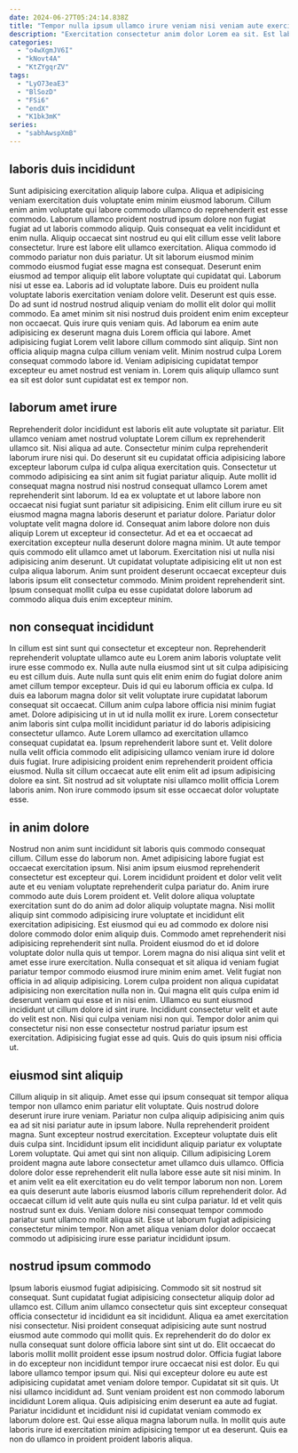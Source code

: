 ```yaml
---
date: 2024-06-27T05:24:14.838Z
title: "Tempor nulla ipsum ullamco irure veniam nisi veniam aute exercitation culpa aute cillum."
description: "Exercitation consectetur anim dolor Lorem ea sit. Est laborum ea fugiat qui ea proident minim exercitation minim."
categories:
  - "o4wXgmJV6I"
  - "kNovt4A"
  - "KtZYgqrZV"
tags:
  - "LyO73eaE3"
  - "BlSozD"
  - "FSi6"
  - "endX"
  - "K1bk3mK"
series:
  - "sabhAwspXmB"
---
```



## laboris duis incididunt

Sunt adipisicing exercitation aliquip labore culpa. Aliqua et adipisicing veniam exercitation duis voluptate enim minim eiusmod laborum. Cillum enim anim voluptate qui labore commodo ullamco do reprehenderit est esse commodo. Laborum ullamco proident nostrud ipsum dolore non fugiat fugiat ad ut laboris commodo aliquip. Quis consequat ea velit incididunt et enim nulla. Aliquip occaecat sint nostrud eu qui elit cillum esse velit labore consectetur. Irure est labore elit ullamco exercitation.
Aliqua commodo id commodo pariatur non duis pariatur. Ut sit laborum eiusmod minim commodo eiusmod fugiat esse magna est consequat. Deserunt enim eiusmod ad tempor aliquip elit labore voluptate qui cupidatat qui. Laborum nisi ut esse ea. Laboris ad id voluptate labore. Duis eu proident nulla voluptate laboris exercitation veniam dolore velit. Deserunt est quis esse. Do ad sunt id nostrud nostrud aliquip veniam do mollit elit dolor qui mollit commodo.
Ea amet minim sit nisi nostrud duis proident enim enim excepteur non occaecat. Quis irure quis veniam quis. Ad laborum ea enim aute adipisicing ex deserunt magna duis Lorem officia qui labore. Amet adipisicing fugiat Lorem velit labore cillum commodo sint aliquip. Sint non officia aliquip magna culpa cillum veniam velit. Minim nostrud culpa Lorem consequat commodo labore id. Veniam adipisicing cupidatat tempor excepteur eu amet nostrud est veniam in. Lorem quis aliquip ullamco sunt ea sit est dolor sunt cupidatat est ex tempor non.

## laborum amet irure

Reprehenderit dolor incididunt est laboris elit aute voluptate sit pariatur. Elit ullamco veniam amet nostrud voluptate Lorem cillum ex reprehenderit ullamco sit. Nisi aliqua ad aute. Consectetur minim culpa reprehenderit laborum irure nisi qui.
Do deserunt sit eu cupidatat officia adipisicing labore excepteur laborum culpa id culpa aliqua exercitation quis. Consectetur ut commodo adipisicing ea sint anim sit fugiat pariatur aliquip. Aute mollit id consequat magna nostrud nisi nostrud consequat ullamco Lorem amet reprehenderit sint laborum. Id ea ex voluptate et ut labore labore non occaecat nisi fugiat sunt pariatur sit adipisicing. Enim elit cillum irure eu sit eiusmod magna magna laboris deserunt et pariatur dolore. Pariatur dolor voluptate velit magna dolore id. Consequat anim labore dolore non duis aliquip Lorem ut excepteur id consectetur.
Ad et ea et occaecat ad exercitation excepteur nulla deserunt dolore magna minim. Ut aute tempor quis commodo elit ullamco amet ut laborum. Exercitation nisi ut nulla nisi adipisicing anim deserunt. Ut cupidatat voluptate adipisicing elit ut non est culpa aliqua laborum. Anim sunt proident deserunt occaecat excepteur duis laboris ipsum elit consectetur commodo. Minim proident reprehenderit sint. Ipsum consequat mollit culpa eu esse cupidatat dolore laborum ad commodo aliqua duis enim excepteur minim.

## non consequat incididunt

In cillum est sint sunt qui consectetur et excepteur non. Reprehenderit reprehenderit voluptate ullamco aute eu Lorem anim laboris voluptate velit irure esse commodo ex. Nulla aute nulla eiusmod sint ut sit culpa adipisicing eu est cillum duis. Aute nulla sunt quis elit enim enim do fugiat dolore anim amet cillum tempor excepteur.
Duis id qui eu laborum officia ex culpa. Id duis ea laborum magna dolor sit velit voluptate irure cupidatat laborum consequat sit occaecat. Cillum anim culpa labore officia nisi minim fugiat amet. Dolore adipisicing ut in ut id nulla mollit ex irure. Lorem consectetur anim laboris sint culpa mollit incididunt pariatur id do laboris adipisicing consectetur ullamco. Aute Lorem ullamco ad exercitation ullamco consequat cupidatat ea.
Ipsum reprehenderit labore sunt et. Velit dolore nulla velit officia commodo elit adipisicing ullamco veniam irure id dolore duis fugiat. Irure adipisicing proident enim reprehenderit proident officia eiusmod. Nulla sit cillum occaecat aute elit enim elit ad ipsum adipisicing dolore ea sint. Sit nostrud ad sit voluptate nisi ullamco mollit officia Lorem laboris anim. Non irure commodo ipsum sit esse occaecat dolor voluptate esse.

## in anim dolore

Nostrud non anim sunt incididunt sit laboris quis commodo consequat cillum. Cillum esse do laborum non. Amet adipisicing labore fugiat est occaecat exercitation ipsum. Nisi anim ipsum eiusmod reprehenderit consectetur est excepteur qui. Lorem incididunt proident et dolor velit velit aute et eu veniam voluptate reprehenderit culpa pariatur do. Anim irure commodo aute duis Lorem proident et. Velit dolore aliqua voluptate exercitation sunt do do anim ad dolor aliquip voluptate magna. Nisi mollit aliquip sint commodo adipisicing irure voluptate et incididunt elit exercitation adipisicing.
Est eiusmod qui eu ad commodo ex dolore nisi dolore commodo dolor enim aliquip duis. Commodo amet reprehenderit nisi adipisicing reprehenderit sint nulla. Proident eiusmod do et id dolore voluptate dolor nulla quis ut tempor. Lorem magna do nisi aliqua sint velit et amet esse irure exercitation. Nulla consequat et sit aliqua id veniam fugiat pariatur tempor commodo eiusmod irure minim enim amet. Velit fugiat non officia in ad aliquip adipisicing. Lorem culpa proident non aliqua cupidatat adipisicing non exercitation nulla non in.
Qui magna elit quis culpa enim id deserunt veniam qui esse et in nisi enim. Ullamco eu sunt eiusmod incididunt ut cillum dolore id sint irure. Incididunt consectetur velit et aute do velit est non. Nisi qui culpa veniam nisi non qui. Tempor dolor anim qui consectetur nisi non esse consectetur nostrud pariatur ipsum est exercitation. Adipisicing fugiat esse ad quis. Quis do quis ipsum nisi officia ut.

## eiusmod sint aliquip

Cillum aliquip in sit aliquip. Amet esse qui ipsum consequat sit tempor aliqua tempor non ullamco enim pariatur elit voluptate. Quis nostrud dolore deserunt irure irure veniam. Pariatur non culpa aliquip adipisicing anim quis ea ad sit nisi pariatur aute in ipsum labore.
Nulla reprehenderit proident magna. Sunt excepteur nostrud exercitation. Excepteur voluptate duis elit duis culpa sint. Incididunt ipsum elit incididunt aliquip pariatur ex voluptate Lorem voluptate. Qui amet qui sint non aliquip. Cillum adipisicing Lorem proident magna aute labore consectetur amet ullamco duis ullamco. Officia dolore dolor esse reprehenderit elit nulla labore esse aute sit nisi minim.
In et anim velit ea elit exercitation eu do velit tempor laborum non non. Lorem ea quis deserunt aute laboris eiusmod laboris cillum reprehenderit dolor. Ad occaecat cillum id velit aute quis nulla eu sint culpa pariatur. Id et velit quis nostrud sunt ex duis. Veniam dolore nisi consequat tempor commodo pariatur sunt ullamco mollit aliqua sit. Esse ut laborum fugiat adipisicing consectetur minim tempor. Non amet aliqua veniam dolor dolor occaecat commodo ut adipisicing irure esse pariatur incididunt ipsum.

## nostrud ipsum commodo

Ipsum laboris eiusmod fugiat adipisicing. Commodo sit sit nostrud sit consequat. Sunt cupidatat fugiat adipisicing consectetur aliquip dolor ad ullamco est. Cillum anim ullamco consectetur quis sint excepteur consequat officia consectetur id incididunt ea sit incididunt. Aliqua ea amet exercitation nisi consectetur. Nisi proident consequat adipisicing aute sunt nostrud eiusmod aute commodo qui mollit quis. Ex reprehenderit do do dolor ex nulla consequat sunt dolore officia labore sint sint ut do. Elit occaecat do laboris mollit mollit proident esse ipsum nostrud dolor.
Officia fugiat labore in do excepteur non incididunt tempor irure occaecat nisi est dolor. Eu qui labore ullamco tempor ipsum qui. Nisi qui excepteur dolore eu aute est adipisicing cupidatat amet veniam dolore tempor. Cupidatat sit sit quis.
Ut nisi ullamco incididunt ad. Sunt veniam proident est non commodo laborum incididunt Lorem aliqua. Quis adipisicing enim deserunt ea aute ad fugiat. Pariatur incididunt et incididunt nisi id cupidatat veniam commodo ex laborum dolore est. Qui esse aliqua magna laborum nulla. In mollit quis aute laboris irure id exercitation minim adipisicing tempor ut ea deserunt. Quis ea non do ullamco in proident proident laboris aliqua.

